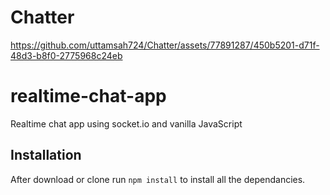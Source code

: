 # Chatter

https://github.com/uttamsah724/Chatter/assets/77891287/450b5201-d71f-48d3-b8f0-2775968c24eb

# realtime-chat-app
Realtime chat app using socket.io and vanilla JavaScript

## Installation 
After download or clone run `npm install` to install all the dependancies.
